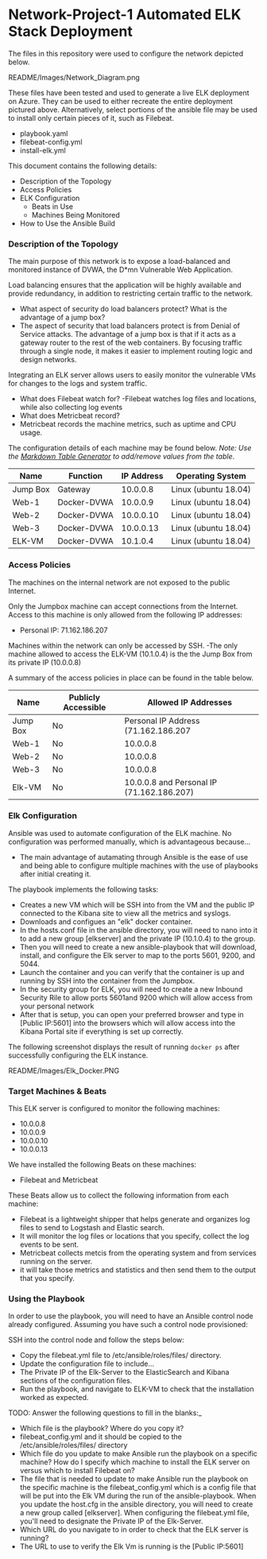# Network-Project-1 Automated ELK Stack Deployment

The files in this repository were used to configure the network depicted below.

README/Images/Network_Diagram.png

These files have been tested and used to generate a live ELK deployment on Azure. They can be used to either recreate the entire deployment pictured above. Alternatively, select portions of the ansible file may be used to install only certain pieces of it, such as Filebeat.

  - playbook.yaml
  - filebeat-config.yml
  - install-elk.yml

This document contains the following details:
- Description of the Topology
- Access Policies
- ELK Configuration
  - Beats in Use
  - Machines Being Monitored
- How to Use the Ansible Build


### Description of the Topology

The main purpose of this network is to expose a load-balanced and monitored instance of DVWA, the D*mn Vulnerable Web Application.

Load balancing ensures that the application will be highly available and provide redundancy, in addition to restricting certain traffic to the network.
- What aspect of security do load balancers protect? What is the advantage of a jump box?
 - The aspect of security that load balancers protect is from Denial of Service attacks. The advantage of a jump box is that if it acts as a gateway router to the rest of the web containers. By focusing traffic through a single node, it makes it easier to implement routing logic and design networks.

Integrating an ELK server allows users to easily monitor the vulnerable VMs for changes to the logs and system traffic.
- What does Filebeat watch for?
  -Filebeat watches log files and locations, while also collecting log events
- What does Metricbeat record?
 - Metricbeat records the machine metrics, such as uptime and CPU usage.

The configuration details of each machine may be found below.
_Note: Use the [Markdown Table Generator](http://www.tablesgenerator.com/markdown_tables) to add/remove values from the table_.

| Name     | Function  | IP Address | Operating System    |
|----------|-----------|------------|---------------------|
| Jump Box | Gateway   | 10.0.0.8   | Linux (ubuntu 18.04)|
| Web-1    |Docker-DVWA| 10.0.0.9   | Linux (ubuntu 18.04)|
| Web-2    |Docker-DVWA| 10.0.0.10  | Linux (ubuntu 18.04)|
| Web-3    |Docker-DVWA| 10.0.0.13  | Linux (ubuntu 18.04)|
| ELK-VM   |Docker-DVWA| 10.1.0.4   | Linux (ubuntu 18.04)|

### Access Policies

The machines on the internal network are not exposed to the public Internet. 

Only the Jumpbox machine can accept connections from the Internet. Access to this machine is only allowed from the following IP addresses:
- Personal IP: 71.162.186.207

Machines within the network can only be accessed by SSH.
-The only machine allowed to access the ELK-VM (10.1.0.4) is the the Jump Box from its private IP (10.0.0.8)

A summary of the access policies in place can be found in the table below.

| Name     | Publicly Accessible | Allowed IP Addresses                     |
|----------|---------------------|------------------------------------------|
| Jump Box |     No              | Personal IP Address (71.162.186.207      |
| Web-1    |     No              | 10.0.0.8                                 |
| Web-2    |     No              | 10.0.0.8                                 |
| Web-3    |     No              | 10.0.0.8                                 |
| Elk-VM   |     No              | 10.0.0.8 and Personal IP (71.162.186.207)|

### Elk Configuration

Ansible was used to automate configuration of the ELK machine. No configuration was performed manually, which is advantageous because...
- The main advantage of autamating through Ansible is the ease of use and being able to configure multiple machines with the use of playbooks after initial creating it.

The playbook implements the following tasks:
- Creates a new VM which will be SSH into from the VM and the public IP connected to the Kibana site to view all the metrics and syslogs.
- Downloads and configues an "elk" docker container.
 - In the hosts.conf file in the ansible directory, you will need to nano into it to add a new group [elkserver] and the private IP (10.1.0.4) to the group. 
- Then you will need to create a new ansible-playbook that will download, install, and configure the Elk server to map to the ports 5601, 9200, and 5044.
- Launch the container and you can verify that the container is up and running by SSH into the container from the Jumpbox.
- In the security group for ELK, you will need to create a new Inbound Security Rile to allow ports 5601and 9200 which will allow access from your personal network
- After that is setup, you can open your preferred browser and type in [Public IP:5601] into the browsers which will allow access into the Kibana Portal site if everything is set up correctly. 

The following screenshot displays the result of running `docker ps` after successfully configuring the ELK instance.

README/Images/Elk_Docker.PNG

### Target Machines & Beats
This ELK server is configured to monitor the following machines:
- 10.0.0.8
- 10.0.0.9
- 10.0.0.10
- 10.0.0.13

We have installed the following Beats on these machines:
- Filebeat and Metricbeat

These Beats allow us to collect the following information from each machine:
- Filebeat is a lightweight shipper that helps generate and organizes log files to send to Logstash and Elastic search.
 - It will monitor the log files or locations that you specify, collect the log events to be sent.
- Metricbeat collects metcis from the operating system and from services running on the server.
 - it will take those metrics and statistics and then send them to the output that you specify.

### Using the Playbook
In order to use the playbook, you will need to have an Ansible control node already configured. Assuming you have such a control node provisioned: 

SSH into the control node and follow the steps below:
- Copy the filebeat.yml file to /etc/ansible/roles/files/ directory.
- Update the configuration file to include...
 - The Private IP of the Elk-Server to the ElasticSearch and Kibana sections of the configuration files.
- Run the playbook, and navigate to ELK-VM to check that the installation worked as expected.

TODO: Answer the following questions to fill in the blanks:_
- Which file is the playbook? Where do you copy it?
 - filebeat_config.yml and it should be copied to the /etc/ansible/roles/files/ directory 
- Which file do you update to make Ansible run the playbook on a specific machine? How do I specify which machine to install the ELK server on versus which to install Filebeat on?
 - The file that is needed to update to make Ansible run the playbook on the specific machine is the filebeat_config.yml which is a config file that will be put into the Elk VM during the run of the ansible-playbook. When you update the host.cfg in the ansible directory, you will need to create a new group called [elkserver]. When configuring the filebeat.yml file, you'll need to designate the Private IP of the Elk-Server.
- Which URL do you navigate to in order to check that the ELK server is running?
 - The URL to use to verify the Elk Vm is running is the [Public IP:5601]
